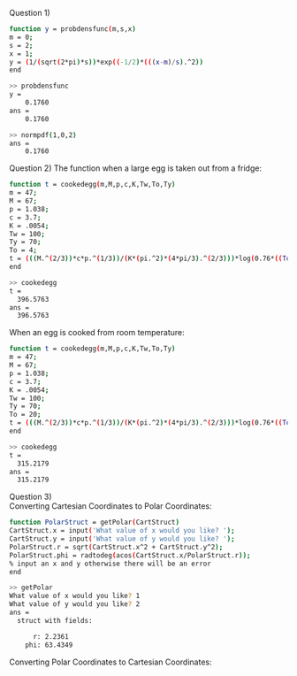 Question 1)  
```bash
function y = probdensfunc(m,s,x) 
m = 0;
s = 2;
x = 1;
y = (1/(sqrt(2*pi)*s))*exp((-1/2)*(((x-m)/s).^2))
end
```
```bash
>> probdensfunc
y =
    0.1760
ans =
    0.1760
```
```bash
>> normpdf(1,0,2)
ans =
    0.1760
```
Question 2) The function when a large egg is taken out from a fridge:  
```bash
function t = cookedegg(m,M,p,c,K,Tw,To,Ty)
m = 47;
M = 67;
p = 1.038;
c = 3.7;
K = .0054;
Tw = 100;
Ty = 70;
To = 4;
t = (((M.^(2/3))*c*p.^(1/3))/(K*(pi.^2)*(4*pi/3).^(2/3)))*log(0.76*((To-Tw)/(Ty-Tw)))
end
```
```bash
>> cookedegg
t =
  396.5763
ans =
  396.5763
```
When an egg is cooked from room temperature:  
```bash
function t = cookedegg(m,M,p,c,K,Tw,To,Ty)
m = 47;
M = 67;
p = 1.038;
c = 3.7;
K = .0054;
Tw = 100;
Ty = 70;
To = 20;
t = (((M.^(2/3))*c*p.^(1/3))/(K*(pi.^2)*(4*pi/3).^(2/3)))*log(0.76*((To-Tw)/(Ty-Tw)))
end
```
```bash
>> cookedegg
t =
  315.2179
ans =
  315.2179
```
Question 3)  
Converting Cartesian Coordinates to Polar Coordinates:  
```bash
function PolarStruct = getPolar(CartStruct)
CartStruct.x = input('What value of x would you like? ');
CartStruct.y = input('What value of y would you like? ');
PolarStruct.r = sqrt(CartStruct.x^2 + CartStruct.y^2);
PolarStruct.phi = radtodeg(acos(CartStruct.x/PolarStruct.r));
% input an x and y otherwise there will be an error
end
```
```bash
>> getPolar
What value of x would you like? 1
What value of y would you like? 2
ans = 
  struct with fields:

      r: 2.2361
    phi: 63.4349
```
Converting Polar Coordinates to Cartesian Coordinates:  
